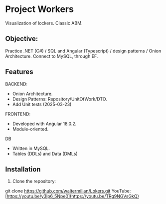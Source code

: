# Project Workers
Visualization of lockers. Classic ABM.

## Objective:

Practice .NET (C#) / SQL and Angular (Typescript) / design patterns / Onion Architecture.
Connect to MySQL, through EF.

## Features

BACKEND:
- Onion Architecture.
- Design Patterns: Repository/UnitOfWork/DTO.
- Add Unit tests (2025-03-23)

FRONTEND:
- Developed with Angular 18.0.2.
- Module-oriented.

DB
- Written in MySQL.
- Tables (DDLs) and Data (DMLs)

## Installation

1. Clone the repository:

git clone https://github.com/waltermillan/Lokers.git
YouTube: [https://youtu.be/y3lp6_5Npe0](https://youtu.be/TRg9NGVsGkQ)
